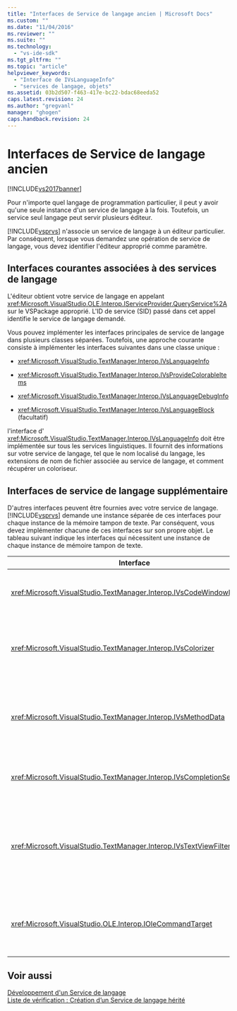 ```yaml
---
title: "Interfaces de Service de langage ancien | Microsoft Docs"
ms.custom: ""
ms.date: "11/04/2016"
ms.reviewer: ""
ms.suite: ""
ms.technology: 
  - "vs-ide-sdk"
ms.tgt_pltfrm: ""
ms.topic: "article"
helpviewer_keywords: 
  - "Interface de IVsLanguageInfo"
  - "services de langage, objets"
ms.assetid: 03b2d507-f463-417e-bc22-bdac68eeda52
caps.latest.revision: 24
ms.author: "gregvanl"
manager: "ghogen"
caps.handback.revision: 24
---
```

# Interfaces de Service de langage ancien
[!INCLUDE[vs2017banner](../../code-quality/includes/vs2017banner.md)]

Pour n'importe quel langage de programmation particulier, il peut y avoir qu'une seule instance d'un service de langage à la fois.  Toutefois, un service seul langage peut servir plusieurs éditeur.  
  
 [!INCLUDE[vsprvs](../../code-quality/includes/vsprvs_md.md)] n'associe un service de langage à un éditeur particulier.  Par conséquent, lorsque vous demandez une opération de service de langage, vous devez identifier l'éditeur approprié comme paramètre.  
  
## Interfaces courantes associées à des services de langage  
 L'éditeur obtient votre service de langage en appelant <xref:Microsoft.VisualStudio.OLE.Interop.IServiceProvider.QueryService%2A> sur le VSPackage approprié.  L'ID de service \(SID\) passé dans cet appel identifie le service de langage demandé.  
  
 Vous pouvez implémenter les interfaces principales de service de langage dans plusieurs classes séparées.  Toutefois, une approche courante consiste à implémenter les interfaces suivantes dans une classe unique :  
  
-   <xref:Microsoft.VisualStudio.TextManager.Interop.IVsLanguageInfo>  
  
-   <xref:Microsoft.VisualStudio.TextManager.Interop.IVsProvideColorableItems>  
  
-   <xref:Microsoft.VisualStudio.TextManager.Interop.IVsLanguageDebugInfo>  
  
-   <xref:Microsoft.VisualStudio.TextManager.Interop.IVsLanguageBlock> \(facultatif\)  
  
 l'interface d' <xref:Microsoft.VisualStudio.TextManager.Interop.IVsLanguageInfo> doit être implémentée sur tous les services linguistiques.  Il fournit des informations sur votre service de langage, tel que le nom localisé du langage, les extensions de nom de fichier associée au service de langage, et comment récupérer un coloriseur.  
  
## Interfaces de service de langage supplémentaire  
 D'autres interfaces peuvent être fournies avec votre service de langage.  [!INCLUDE[vsprvs](../../code-quality/includes/vsprvs_md.md)] demande une instance séparée de ces interfaces pour chaque instance de la mémoire tampon de texte.  Par conséquent, vous devez implémenter chacune de ces interfaces sur son propre objet.  Le tableau suivant indique les interfaces qui nécessitent une instance de chaque instance de mémoire tampon de texte.  
  
|Interface|Description|  
|---------------|-----------------|  
|<xref:Microsoft.VisualStudio.TextManager.Interop.IVsCodeWindowManager>|gère des ornements de fenêtre de code, tels que la barre déroulante.  vous pouvez obtenir cette interface à l'aide de la méthode d' <xref:Microsoft.VisualStudio.TextManager.Interop.IVsLanguageInfo.GetCodeWindowManager%2A> .  Il existe un <xref:Microsoft.VisualStudio.TextManager.Interop.IVsCodeWindowManager> par fenêtre de code.|  
|<xref:Microsoft.VisualStudio.TextManager.Interop.IVsColorizer>|mots clés et séparateurs de langage de Colorizes.  vous pouvez obtenir cette interface à l'aide de la méthode d' <xref:Microsoft.VisualStudio.TextManager.Interop.IVsLanguageInfo.GetColorizer%2A> .  <xref:Microsoft.VisualStudio.TextManager.Interop.IVsColorizer> est appelé au temps de peinture.  Évitez le travail nécessitant de nombreuses ressources de calcul à l'intérieur de <xref:Microsoft.VisualStudio.TextManager.Interop.IVsColorizer> ou les performances peuvent souffrir.|  
|<xref:Microsoft.VisualStudio.TextManager.Interop.IVsMethodData>|Fournit des info\-bulles de paramètre Intellisense.  Lorsque le service de langage reconnaît un caractère qui indique ces données de méthode doit être rendu, par exemple une parenthèse ouvrante, il appelle la méthode d' <xref:Microsoft.VisualStudio.TextManager.Interop.IVsMethodTipWindow.SetMethodData%2A> pour informer l'affichage de texte que le service de langage est prêt à afficher des informations sur les paramètres une info\-bulle.  Les appels d'affichage de texte ensuite au service de langage à l'aide de les méthodes d' <xref:Microsoft.VisualStudio.TextManager.Interop.IVsMethodData> interface pour obtenir les informations requises pour afficher l'info\-bulle.|  
|<xref:Microsoft.VisualStudio.TextManager.Interop.IVsCompletionSet>|Fournit la saisie semi\-automatique des instructions Intellisense.  Lorsque le service de langage est prêt à afficher une liste de saisie semi\-automatique, elle appelle la méthode d' <xref:Microsoft.VisualStudio.TextManager.Interop.IVsTextView.UpdateCompletionStatus%2A> sur l'affichage de texte.  Les appels d'affichage de texte et au service de langage à l'aide de méthodes sur l'objet d' <xref:Microsoft.VisualStudio.TextManager.Interop.IVsCompletionSet> .|  
|<xref:Microsoft.VisualStudio.TextManager.Interop.IVsTextViewFilter>|Autorise la modification de l'affichage de texte à l'aide de le gestionnaire de commandes.  la classe dans laquelle vous implémentez l'interface d' <xref:Microsoft.VisualStudio.TextManager.Interop.IVsTextViewFilter> doit également implémenter l'interface d' <xref:Microsoft.VisualStudio.OLE.Interop.IOleCommandTarget> .  L'affichage de texte récupère l'objet d' <xref:Microsoft.VisualStudio.TextManager.Interop.IVsTextViewFilter> en interrogeant l'objet d' <xref:Microsoft.VisualStudio.OLE.Interop.IOleCommandTarget> passé dans la méthode d' <xref:Microsoft.VisualStudio.TextManager.Interop.IVsTextView.AddCommandFilter%2A> .  Il doit y avoir un objet d' <xref:Microsoft.VisualStudio.TextManager.Interop.IVsTextViewFilter> pour chaque affichage.|  
|<xref:Microsoft.VisualStudio.OLE.Interop.IOleCommandTarget>|Arrête les commandes ces les types d'utilisateur de la fenêtre de code.  Sortie écran de votre implémentation d' <xref:Microsoft.VisualStudio.OLE.Interop.IOleCommandTarget> pour fournir des informations personnalisées d'avancement et la modification de vue<br /><br /> pour passer votre objet d' <xref:Microsoft.VisualStudio.OLE.Interop.IOleCommandTarget> à l'affichage de texte, <xref:Microsoft.VisualStudio.TextManager.Interop.IVsTextView.AddCommandFilter%2A>d'appel.|  
  
## Voir aussi  
 [Développement d'un Service de langage](../../extensibility/internals/developing-a-legacy-language-service.md)   
 [Liste de vérification : Création d’un Service de langage hérité](../../extensibility/internals/checklist-creating-a-legacy-language-service.md)